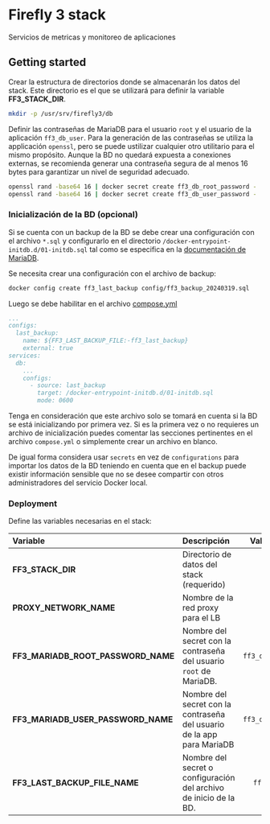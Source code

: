 # Firefly 3 stack

Servicios de metricas y monitoreo de aplicaciones

## Getting started

Crear la estructura de directorios donde se almacenarán los datos del stack. Este directorio es el que se utilizará para definir la variable **FF3_STACK_DIR**. 

```sh
mkdir -p /usr/srv/firefly3/db
```

Definir las contraseñas de MariaDB para el usuario `root` y el usuario de la aplicación `ff3_db_user`. Para la generación de las contraseñas se utiliza la applicación `openssl`, pero se puede ustilizar cualquier otro utilitario para el mismo propósito. Aunque la BD no quedará expuesta a conexiones externas, se recomienda generar una contraseña segura de al menos 16 bytes para garantizar un nivel de seguridad adecuado.

```bash
openssl rand -base64 16 | docker secret create ff3_db_root_password -
openssl rand -base64 16 | docker secret create ff3_db_user_password -
```

### Inicialización de la BD (opcional)

Si se cuenta con un backup de la BD se debe crear una configuración con el archivo `*.sql` y configurarlo en el directorio `/docker-entrypoint-initdb.d/01-initdb.sql` tal como se especifica en la [documentación de MariaDB](https://hub.docker.com/_/mariadb).

Se necesita crear una configuración con el archivo de backup:

```bash
docker config create ff3_last_backup config/ff3_backup_20240319.sql
```

Luego se debe habilitar en el archivo [compose.yml](./compose.yml)

```yaml
...
configs:
  last_backup: 
    name: ${FF3_LAST_BACKUP_FILE:-ff3_last_backup}
    external: true
services:
  db:
    ...
    configs:
      - source: last_backup
        target: /docker-entrypoint-initdb.d/01-initdb.sql
        mode: 0600
```

Tenga en consideración que este archivo solo se tomará en cuenta si la BD se está inicializando por primera vez. Si es la primera vez o no requieres un archivo de inicialización puedes comentar las secciones pertinentes en el archivo `compose.yml` o simplemente crear un archivo en blanco. 

De igual forma considera usar `secrets` en vez de `configurations` para importar los datos de la BD teniendo en cuenta que en el backup puede existir información sensible que no se desee compartir con otros administradores del servicio Docker local.

### Deployment

Define las variables necesarias en el stack:

| Variable                           | Descripción                                                            | Valor por defecto      |
|:----|:---|:---:|
| **FF3_STACK_DIR**                  | Directorio de datos del stack (requerido)                              | `empty`                |
| **PROXY_NETWORK_NAME**             | Nombre de la red proxy para el LB                                      | `proxy`                |
| **FF3_MARIADB_ROOT_PASSWORD_NAME** | Nombre del secret con la contraseña del usuario `root` de MariaDB.     | `ff3_db_root_password` |
| **FF3_MARIADB_USER_PASSWORD_NAME** | Nombre del secret con la contraseña del usuario de la app para MariaDB | `ff3_db_user_password` |
| **FF3_LAST_BACKUP_FILE_NAME**      | Nombre del secret o configuración del archivo de inicio de la BD.      | `ff3_last_backup`      |
